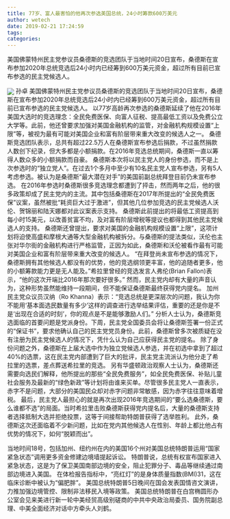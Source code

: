 ```yaml
---
title: 77岁、富人最害怕的他再次参选美国总统，24小时筹款600万美元
author: wetech
date: 2019-02-21 17:24:59
tags: 
categories: 
---
```

美国佛蒙特州民主党参议员桑德斯的竞选团队于当地时间20日宣布，桑德斯在宣布参加2020年总统竞选后24小时内已经筹到600万美元资金，超过所有目前已宣布参选的民主党候选人。
<!-- more -->
<img align="center" border="0" src="https://imgcdn.yicai.com/uppics/images/2019/02/fec94bcc4508fe0bf746210a59a74dae.jpg" />
孙卓
美国佛蒙特州民主党参议员桑德斯的竞选团队于当地时间20日宣布，桑德斯在宣布参加2020年总统竞选后24小时内已经筹到600万美元资金，超过所有目前已宣布参选的民主党候选人。
以77岁高龄再次参选的桑德斯延续了他在2016年美国大选时的竞选理念：全民免费医保、向富人征税、提高最低工资以及免费公立大学等。此前，他还曾要求加强对美国金融机构的监管，对金融机构规模设置“上限”等，被视为最有可能对美国企业和富有阶层带来重大改变的候选人之一。
桑德斯竞选团队表示，总共有超过22.5万人在桑德斯宣布参选后捐款，不过虽然捐款人数创下纪录，但大多都是小额捐款。在2016年竞选总统期间，桑德斯一直以筹得人数众多的小额捐款而自豪。
桑德斯本次将以民主党人的身份参选，而不是上次参选时的“独立党人”。在过去1个多月中至少有10名民主党人宣布参选，另有5人考虑参选。被认为是桑德斯“最大潜在对手”的美国前副总统拜登目前仍未宣布参选。
在2016年参选时桑德斯很多竞选理念都遭到了抨击，然而两年之后，他的很多政策却成了民主党内的主流。其中包括桑德斯在2017年所提出的“全民免费医保”议案，虽然被批“耗资巨大过于激进”，但其他几位参加竞选的民主党候选人沃伦、贺锦丽和陆天娜都对此议案表示支持。
桑德斯此前提出的将最低工资提高到每小时15美元，以改善贫富不均，及对富有阶层增税等提议也都得到其他民主党候选人的支持。
桑德斯还曾提出，要求对美国的金融机构规模设置“上限”，这项计划将迫使高盛和摩根大通等大型金融机构被拆分。与桑德斯的提法类似，沃伦也主张对华尔街的金融机构进行严格监管，正因为如此，桑德斯和沃伦被看作最有可能对美国企业和富有阶层带来重大改变的候选人。
“在拜登尚未宣布参选的情况下，桑德斯拥有其他候选人都没有的优势，他的竞选纲领更丰富，他的追随者更多，他的小额筹款能力更是无人能及。”希拉里曾经的竞选发言人弗伦(Brian Fallon)表示，“他的这次开端比2016年那次要好很多。”
然而，民主党内却有大量的声音认为，这种形势虽然能维持一段期间，但不能保证桑德斯最终获得党内提名。
加州民主党众议员汉纳（Ro Khanna）表示：“竞选总统是更深层次的问题，我认为你不能用‘基本面选民数量有多少’这样的调查进行选举结果评估，重要的还是你是不是‘出现在合适的时刻’，你的观点是不是能够激励人们。”
分析人士认为，桑德斯竞选面临的首要问题是党派身份。下周，民主党全国委员会将让桑德斯签署一份正式的“保证书”，要求他确认自己的民主党党员身份。此前，桑德斯曾多次被质疑在没有注册为民主党候选人的情况下，凭什么认为自己应获得民主党的提名。
除了身份问题之外，桑德斯在上届大选中作为独立党候选人参选，并在初选中拿到了超过40%的选票，这在民主党内部遭到了巨大的批评，民主党主流派认为他分走了希拉里的选票，差点葬送希拉里的竞选。
另有华盛顿政治观察人士认为，桑德斯还需要向选民们解释，他所提出的那些“全民免费服务”，如全民免费医保、补贴儿童社会服务及最新的“绿色新政”等计划将由谁来买单。尽管很多民主党人一直表示，赤字不是问题，大部分的美国民众却对赤字问题非常敏感，因为赤字往往意味着增税。
最后，民主党人最担心的就是再次出现2016年竞选期间的“要么选桑德斯，要么谁都不选”的局面。当时希拉里击败桑德斯获得党内提名后，大量的桑德斯支持者选择抵制大选并拒绝投票，这等于间接帮助特朗普获得了选举胜利。
此外，桑德斯这次还面临着不少新问题，比如在党内其他候选人在性别、年龄上都比他占有优势的情况下，如何“脱颖而出”。
 
 
当地时间18号，包括加州、纽约州在内的美国16个州对美国总统特朗普运用“国家紧急状态”调用更多资金修建边境墙提起诉讼。
特朗普说，总统有权宣布国家进入紧急状态，这是为了保卫美国南部边境的安全，阻止犯罪分子、毒品等继续通过南部边境进入美国。
在体检报告指标中，“亮红灯”的是身体质量指数(BMI)31，这在临床诊断中被认为“偏肥胖”。
美国总统特朗普5日晚间在国会发表国情咨文演讲，力推加强边境管控、限制非法移民入境等政策。
美国总统特朗普在白宫椭圆形办公室会见来美进行新一轮中美经贸高级别磋商的中共中央政治局委员、国务院副总理、中美全面经济对话中方牵头人刘鹤。
